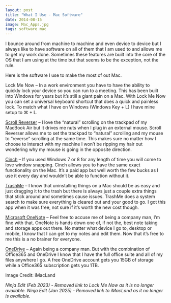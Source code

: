 ```yaml
---
layout: post
title: "What I Use - Mac Software"
date: 2014-08-15
image: Mac_Apps.jpg
tags: software mac
---
```


I bounce around from machine to machine and even device to device but I always like to have software on all of them that I am used to and allows me to get my work done. Sometimes these features are built into the core of the OS that I am using at the time but that seems to be the exception, not the rule.

Here is the software I use to make the most of out Mac.

Lock Me Now – In a work environment you have to have the ability to quickly lock your device so you can run to a meeting. This has been built into Windows for years but it’s still a giant pain on a Mac. With Lock Me Now you can set a universal keyboard shortcut that does a quick and painless lock. To match what I have on Windows (Windows Key + L) I have mine setup to ⌘ + L.

[Scroll Reverser](http://pilotmoon.com/scrollreverser/) – I love the “natural” scrolling on the trackpad of my MacBook Air but it drives me nuts when I plug in an external mouse. Scroll Reverser allows me to set the trackpad to “natural” scrolling and my mouse to “reverse” scrolling at the same time. This makes sure no matter how I choose to interact with my machine I won’t be ripping my hair out wondering why my mouse is going in the opposite direction.

[Cinch](https://itunes.apple.com/us/app/cinch/id412529613?mt=12) – If you used Windows 7 or 8 for any length of time you will come to love window snapping. Cinch allows you to have the same exact functionality on the Mac. It’s a paid app but well worth the few bucks as I use it every day and wouldn’t be able to function without it.

[TrashMe](https://itunes.apple.com/us/app/trashme/id443126292?mt=12) – I know that uninstalling things on a Mac should be as easy and just dragging it to the trash but there is always just a couple extra things that stick around and sometimes cause issues. TrashMe does a system search to make sure everything is cleared out and your good to go. I got this app when it was free, not sure if it’s worth the new cost though.

[Microsoft OneNote](https://itunes.apple.com/us/app/microsoft-onenote/id784801555?mt=12) – Feel free to accuse me of being a company man, I’m fine with that. OneNote is hands down one of, if not the, best note taking and storage apps out there. No matter what device I go to, desktop or mobile, I know that I can get to my notes and edit them. Now that it’s free to me this is a no brainer for everyone.

[OneDrive](https://itunes.apple.com/us/app/onedrive/id823766827?mt=12) – Again being a company man. But with the combination of Office365 and OneDrive I know that I have the full office suite and all of my files anywhere I go. A free OneDrive account gets you 15GB of storage while a Office365 subscription gets you 1TB.

Image Credit: iMacLand

_Ninja Edit (Feb 2023) - Removed link to Lock Me Now as it is no longer available._
_Ninja Edit (Jan 2025) - Removed link to iMacLand as it no longer is available._
